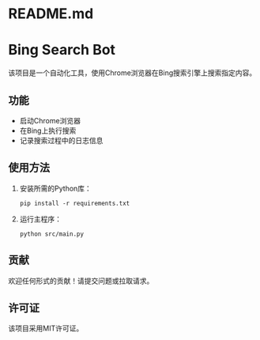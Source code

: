 # README.md

# Bing Search Bot

该项目是一个自动化工具，使用Chrome浏览器在Bing搜索引擎上搜索指定内容。

## 功能

- 启动Chrome浏览器
- 在Bing上执行搜索
- 记录搜索过程中的日志信息

## 使用方法

1. 安装所需的Python库：
   ```
   pip install -r requirements.txt
   ```

2. 运行主程序：
   ```
   python src/main.py
   ```

## 贡献

欢迎任何形式的贡献！请提交问题或拉取请求。

## 许可证

该项目采用MIT许可证。
